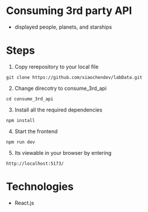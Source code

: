#  Consuming 3rd party API
- displayed people, planets, and starships

# Steps
1. Copy rerepository to your local file
```
git clone https://github.com/xiaochendev/labData.git
```

2. Change direcotry to consume_3rd_api
```
cd consume_3rd_api
```

3. Install all the required dependencies
```
npm install
```

4. Start the frontend
```
npm run dev
```

5. Its viewable in your browser by entering

```
http://localhost:5173/
```


# Technologies
- React.js